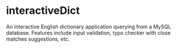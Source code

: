 # interactiveDict
An interactive English dictionary application querying from a MySQL database.  Features include input validation, typo checker with close matches suggestions, etc.
